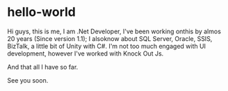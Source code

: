 # hello-world

Hi guys, this is me, I am .Net Developer, I've been working onthis by almos 20 years (Since version 1.1); I alsoknow about SQL Server, Oracle, SSIS, BizTalk, a little bit of Unity with C#. I'm not too much engaged with UI development, however I've worked with Knock Out Js.

And that all I have so far.

See you soon.

